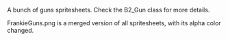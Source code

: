 A bunch of guns spritesheets.
Check the B2_Gun class for more details.

FrankieGuns.png is a merged version of all spritesheets, with its alpha color changed.
